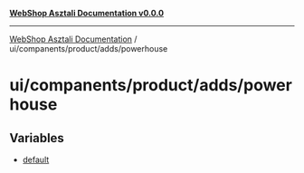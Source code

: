 [**WebShop Asztali Documentation v0.0.0**](../../../../../README.md)

***

[WebShop Asztali Documentation](../../../../../modules.md) / ui/companents/product/adds/powerhouse

# ui/companents/product/adds/powerhouse

## Variables

- [default](variables/default.md)
